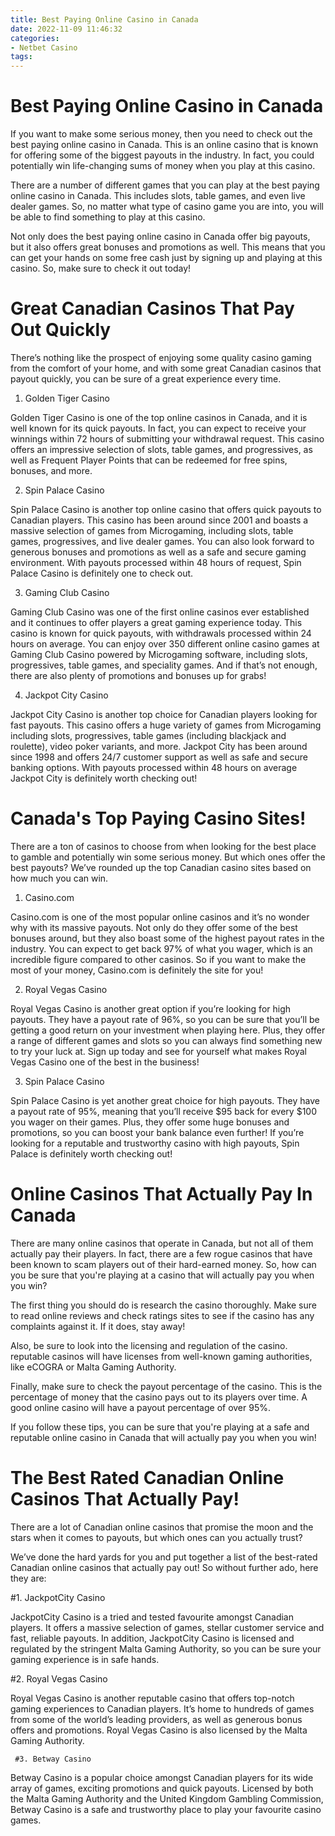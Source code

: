 ```yaml
---
title: Best Paying Online Casino in Canada
date: 2022-11-09 11:46:32
categories:
- Netbet Casino
tags:
---
```



#  Best Paying Online Casino in Canada

If you want to make some serious money, then you need to check out the best paying online casino in Canada. This is an online casino that is known for offering some of the biggest payouts in the industry. In fact, you could potentially win life-changing sums of money when you play at this casino.

There are a number of different games that you can play at the best paying online casino in Canada. This includes slots, table games, and even live dealer games. So, no matter what type of casino game you are into, you will be able to find something to play at this casino.

Not only does the best paying online casino in Canada offer big payouts, but it also offers great bonuses and promotions as well. This means that you can get your hands on some free cash just by signing up and playing at this casino. So, make sure to check it out today!

#  Great Canadian Casinos That Pay Out Quickly

There’s nothing like the prospect of enjoying some quality casino gaming from the comfort of your home, and with some great Canadian casinos that payout quickly, you can be sure of a great experience every time.

1. Golden Tiger Casino

Golden Tiger Casino is one of the top online casinos in Canada, and it is well known for its quick payouts. In fact, you can expect to receive your winnings within 72 hours of submitting your withdrawal request. This casino offers an impressive selection of slots, table games, and progressives, as well as Frequent Player Points that can be redeemed for free spins, bonuses, and more.

2. Spin Palace Casino

Spin Palace Casino is another top online casino that offers quick payouts to Canadian players. This casino has been around since 2001 and boasts a massive selection of games from Microgaming, including slots, table games, progressives, and live dealer games. You can also look forward to generous bonuses and promotions as well as a safe and secure gaming environment. With payouts processed within 48 hours of request, Spin Palace Casino is definitely one to check out.

3. Gaming Club Casino

Gaming Club Casino was one of the first online casinos ever established and it continues to offer players a great gaming experience today. This casino is known for quick payouts, with withdrawals processed within 24 hours on average. You can enjoy over 350 different online casino games at Gaming Club Casino powered by Microgaming software, including slots, progressives, table games, and speciality games. And if that’s not enough, there are also plenty of promotions and bonuses up for grabs!

4. Jackpot City Casino

Jackpot City Casino is another top choice for Canadian players looking for fast payouts. This casino offers a huge variety of games from Microgaming including slots, progressives, table games (including blackjack and roulette), video poker variants, and more. Jackpot City has been around since 1998 and offers 24/7 customer support as well as safe and secure banking options. With payouts processed within 48 hours on average Jackpot City is definitely worth checking out!

#  Canada's Top Paying Casino Sites!

There are a ton of casinos to choose from when looking for the best place to gamble and potentially win some serious money. But which ones offer the best payouts? We’ve rounded up the top Canadian casino sites based on how much you can win.

1. Casino.com

Casino.com is one of the most popular online casinos and it’s no wonder why with its massive payouts. Not only do they offer some of the best bonuses around, but they also boast some of the highest payout rates in the industry. You can expect to get back 97% of what you wager, which is an incredible figure compared to other casinos. So if you want to make the most of your money, Casino.com is definitely the site for you!

2. Royal Vegas Casino

Royal Vegas Casino is another great option if you’re looking for high payouts. They have a payout rate of 96%, so you can be sure that you’ll be getting a good return on your investment when playing here. Plus, they offer a range of different games and slots so you can always find something new to try your luck at. Sign up today and see for yourself what makes Royal Vegas Casino one of the best in the business!

3. Spin Palace Casino

Spin Palace Casino is yet another great choice for high payouts. They have a payout rate of 95%, meaning that you’ll receive $95 back for every $100 you wager on their games. Plus, they offer some huge bonuses and promotions, so you can boost your bank balance even further! If you’re looking for a reputable and trustworthy casino with high payouts, Spin Palace is definitely worth checking out!

#  Online Casinos That Actually Pay In Canada 

There are many online casinos that operate in Canada, but not all of them actually pay their players. In fact, there are a few rogue casinos that have been known to scam players out of their hard-earned money. So, how can you be sure that you're playing at a casino that will actually pay you when you win?

The first thing you should do is research the casino thoroughly. Make sure to read online reviews and check ratings sites to see if the casino has any complaints against it. If it does, stay away!

Also, be sure to look into the licensing and regulation of the casino. reputable casinos will have licenses from well-known gaming authorities, like eCOGRA or Malta Gaming Authority.

Finally, make sure to check the payout percentage of the casino. This is the percentage of money that the casino pays out to its players over time. A good online casino will have a payout percentage of over 95%.

If you follow these tips, you can be sure that you're playing at a safe and reputable online casino in Canada that will actually pay you when you win!

#  The Best Rated Canadian Online Casinos That Actually Pay!

There are a lot of Canadian online casinos that promise the moon and the stars when it comes to payouts, but which ones can you actually trust?

We’ve done the hard yards for you and put together a list of the best-rated Canadian online casinos that actually pay out! So without further ado, here they are:

#1. JackpotCity Casino

JackpotCity Casino is a tried and tested favourite amongst Canadian players. It offers a massive selection of games, stellar customer service and fast, reliable payouts. In addition, JackpotCity Casino is licensed and regulated by the stringent Malta Gaming Authority, so you can be sure your gaming experience is in safe hands.

#2. Royal Vegas Casino

Royal Vegas Casino is another reputable casino that offers top-notch gaming experiences to Canadian players. It’s home to hundreds of games from some of the world’s leading providers, as well as generous bonus offers and promotions. Royal Vegas Casino is also licensed by the Malta Gaming Authority.


     #3. Betway Casino
Betway Casino is a popular choice amongst Canadian players for its wide array of games, exciting promotions and quick payouts. Licensed by both the Malta Gaming Authority and the United Kingdom Gambling Commission, Betway Casino is a safe and trustworthy place to play your favourite casino games.